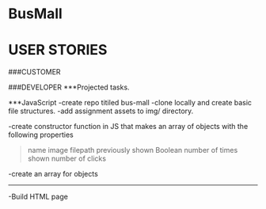# BusMall

# USER STORIES
###CUSTOMER




###DEVELOPER
***Projected tasks.

***JavaScript
-create repo titiled bus-mall
-clone locally and create basic file structures.
-add assignment assets to img/ directory.

-create constructor function in JS that makes an array of objects with the following properties
>name
>image filepath
>previously shown Boolean
>number of times shown
>number of clicks


-create an array for objects

***
-Build HTML page
